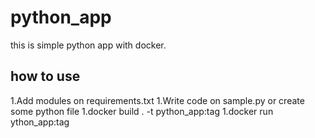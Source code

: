 # python_app

this is simple python app with docker.

## how to use
1.Add modules on requirements.txt
1.Write code on sample.py or create some python file
1.docker build . -t python_app:tag
1.docker run ython_app:tag
